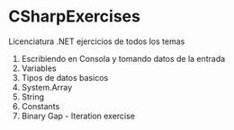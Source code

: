 # CSharpExercises
Licenciatura .NET ejercicios de todos los temas

1. Escribiendo en Consola y tomando datos de la entrada
2. Variables
3. Tipos de datos basicos
4. System.Array
5. String
6. Constants
7. Binary Gap - Iteration exercise
